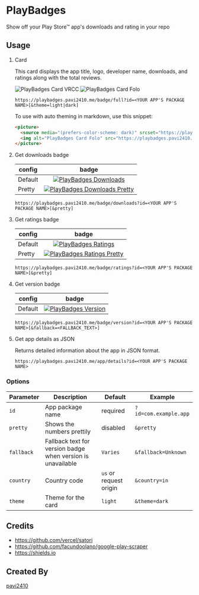 # PlayBadges

Show off your Play Store™ app's downloads and rating in your repo

## Usage

1. Card

    This card displays the app title, logo, developer name, downloads, and ratings along with the total reviews.
   
    <picture>
      <source media="(prefers-color-scheme: dark)" srcset="https://playbadges.pavi2410.me/badge/full?id=appinventor.ai_pavitragolchha.VR&theme=dark">
      <img alt="PlayBadges Card VRCC" src="https://playbadges.pavi2410.me/badge/full?id=appinventor.ai_pavitragolchha.VR">
    </picture>

    <picture>
      <source media="(prefers-color-scheme: dark)" srcset="https://playbadges.pavi2410.me/badge/full?id=me.pavi2410.folo&theme=dark">
      <img alt="PlayBadges Card Folo" src="https://playbadges.pavi2410.me/badge/full?id=me.pavi2410.folo">
    </picture>
    
    ```
    https://playbadges.pavi2410.me/badge/full?id=<YOUR APP'S PACKAGE NAME>[&theme=light|dark]
    ```

    To use with auto theming in markdown, use this snippet:

    ```md
    <picture>
      <source media="(prefers-color-scheme: dark)" srcset="https://playbadges.pavi2410.me/badge/full?id=<YOUR APP'S PACKAGE NAME>&theme=dark">
      <img alt="PlayBadges Card Folo" src="https://playbadges.pavi2410.me/badge/full?id=<YOUR APP'S PACKAGE NAME>">
    </picture>
    ```

3. Get downloads badge

    | config | badge |
    | --- | :---: |
    | Default | [![PlayBadges Downloads][downloads badge]][downloads badge] |
    | Pretty | [![PlayBadges Downloads Pretty][downloads badge pretty]][downloads badge pretty] |

    ```
    https://playbadges.pavi2410.me/badge/downloads?id=<YOUR APP'S PACKAGE NAME>[&pretty]
    ```

4. Get ratings badge
    
    | config | badge |
    | --- | :---: |
    | Default | [![PlayBadges Ratings][ratings badge]][ratings badge] |
    | Pretty | [![PlayBadges Ratings Pretty][ratings badge pretty]][ratings badge pretty] |

    ```
    https://playbadges.pavi2410.me/badge/ratings?id=<YOUR APP'S PACKAGE NAME>[&pretty]
    ```

5. Get version badge
    
    | config | badge |
    | --- | :---: |
    | Default | [![PlayBadges Version][version badge]][version badge] |

    ```
    https://playbadges.pavi2410.me/badge/version?id=<YOUR APP'S PACKAGE NAME>[&fallback=<FALLBACK_TEXT>]
    ```

6. Get app details as JSON
    
    Returns detailed information about the app in JSON format.
    
    ```
    https://playbadges.pavi2410.me/app/details?id=<YOUR APP'S PACKAGE NAME>
    ```
    
### Options

| Parameter | Description | Default | Example |
| --- | --- | --- | --- |
| `id` | App package name | required | `?id=com.example.app` |
| `pretty` | Shows the numbers prettily | disabled | `&pretty` |
| `fallback` | Fallback text for version badge when version is unavailable | `Varies` | `&fallback=Unknown` |
| `country` | Country code | `us` or request origin | `&country=in` |
| `theme` | Theme for the card | `light` | `&theme=dark` |

## Credits

- https://github.com/vercel/satori
- https://github.com/facundoolano/google-play-scraper
- https://shields.io

## Created By
[pavi2410](https://github.com/pavi2410)

[downloads badge]: https://playbadges.pavi2410.me/badge/downloads?id=appinventor.ai_pavitragolchha.VR
[downloads badge pretty]: https://playbadges.pavi2410.me/badge/downloads?id=appinventor.ai_pavitragolchha.VR&pretty
[downloads badge style]: https://playbadges.pavi2410.me/badge/downloads?id=appinventor.ai_pavitragolchha.VR&style=for-the-badge

[ratings badge]: https://playbadges.pavi2410.me/badge/ratings?id=appinventor.ai_pavitragolchha.VR
[ratings badge pretty]: https://playbadges.pavi2410.me/badge/ratings?id=appinventor.ai_pavitragolchha.VR&pretty
[ratings badge style]: https://playbadges.pavi2410.me/badge/ratings?id=appinventor.ai_pavitragolchha.VR&style=for-the-badge

[version badge]: https://playbadges.pavi2410.me/badge/version?id=appinventor.ai_pavitragolchha.VR

[card vrcc]: https://playbadges.pavi2410.me/badge/full?id=appinventor.ai_pavitragolchha.VR
[card folo]: https://playbadges.pavi2410.me/badge/full?id=me.pavi2410.folo
